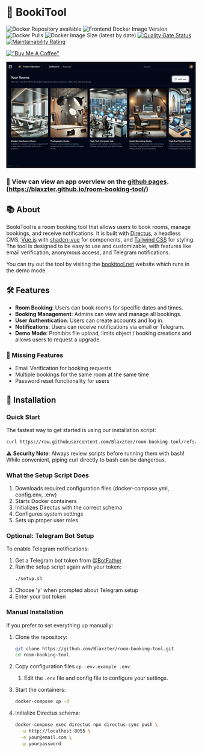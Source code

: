# 📅 BookiTool

![Docker Repository available](https://img.shields.io/badge/docker--hub-available-brightgreen)
![Frontend Docker Image Version](https://img.shields.io/docker/v/blaxzter/bookitool-frontend?sort=date)
![Docker Pulls](https://img.shields.io/docker/pulls/blaxzter/bookitool-frontend)
![Docker Image Size (latest by date)](https://img.shields.io/docker/image-size/blaxzter/bookitool-frontend?sort=date)
[![Quality Gate Status](https://sonarqube.fabraham.dev/api/project_badges/measure?project=Blaxzter_room-booking-tool_AZGtr7PlGScuunZVyOtX&metric=alert_status&token=sqb_22a9bebb77a4ce308aa4bbe491dc949d0bb6b89c)](https://sonarqube.fabraham.dev/dashboard?id=Blaxzter_room-booking-tool_AZGtr7PlGScuunZVyOtX)
[![Maintainability Rating](https://sonarqube.fabraham.dev/api/project_badges/measure?project=Blaxzter_room-booking-tool_AZGtr7PlGScuunZVyOtX&metric=sqale_rating&token=sqb_22a9bebb77a4ce308aa4bbe491dc949d0bb6b89c)](https://sonarqube.fabraham.dev/dashboard?id=Blaxzter_room-booking-tool_AZGtr7PlGScuunZVyOtX)
  
[!["Buy Me A Coffee"](https://www.buymeacoffee.com/assets/img/custom_images/orange_img.png)](https://buymeacoffee.com/fabraham)


![Booki Tool Dashboard Image](https://github.com/Blaxzter/room-booking-tool/blob/main/github-pages/bookitool-dashboard.png?raw=true)

### 🔎 View can view an app overview on the [github pages](https://blaxzter.github.io/room-booking-tool/). (https://blaxzter.github.io/room-booking-tool/)

## 📚 About
BookiTool is a room booking tool that allows users to book rooms, manage bookings, and receive notifications. 
It is built with [Directus](https://directus.io/), a headless CMS, [Vue.js](https://vuejs.org/) with [shadcn-vue](https://www.shadcn-vue.com/docs/components/accordion) for components, and [Tailwind CSS](https://tailwindcss.com/) for styling.   
The tool is designed to be easy to use and customizable, with features like email verification, anonymous access, and Telegram notifications.

You can try out the tool by visiting the [bookitool.net](https://bookitool.net/) website which runs in the demo mode.

## 🛠️ Features
- **Room Booking**: Users can book rooms for specific dates and times.
- **Booking Management**: Admins can view and manage all bookings.
- **User Authentication**: Users can create accounts and log in.
- **Notifications**: Users can receive notifications via email or Telegram. 
- **Demo Mode**: Prohibits file upload, limits object / booking creations and allows users to request a upgrade.

### 🚧 Missing Features
- Email Verification for booking requests
- Multiple bookings for the same room at the same time
- Password reset functionality for users

## 🚀 Installation

### Quick Start
The fastest way to get started is using our installation script:

```bash
curl https://raw.githubusercontent.com/Blaxzter/room-booking-tool/refs/heads/main/setup.sh | bash
```

⚠️ **Security Note**: Always review scripts before running them with bash! While convenient, piping curl directly to bash can be dangerous.

### What the Setup Script Does
1. Downloads required configuration files (docker-compose.yml, config.env, .env)
2. Starts Docker containers
3. Initializes Directus with the correct schema
4. Configures system settings
5. Sets up proper user roles

### Optional: Telegram Bot Setup
To enable Telegram notifications:

1. Get a Telegram bot token from [@BotFather](https://t.me/botfather)
2. Run the setup script again with your token:
   ```bash
   ./setup.sh
   ```
3. Choose 'y' when prompted about Telegram setup
4. Enter your bot token

### Manual Installation
If you prefer to set everything up manually:

1. Clone the repository:
   ```bash
   git clone https://github.com/Blaxzter/room-booking-tool.git
   cd room-booking-tool
   ```

2. Copy configuration files `cp .env.example .env`
   1. Edit the `.env` file and config file to configure your settings.

3. Start the containers:
   ```bash
   docker-compose up -d
   ```

4. Initialize Directus schema:
   ```bash
   docker-compose exec directus npx directus-sync push \
     -u http://localhost:8055 \
     -e your@email.com \
     -p yourpassword
   ```
